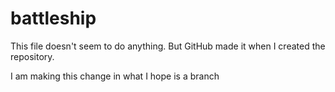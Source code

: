 battleship
==========
This file doesn't seem to do anything. But GitHub made it when I created the repository.

I am making this change in what I hope is a branch 